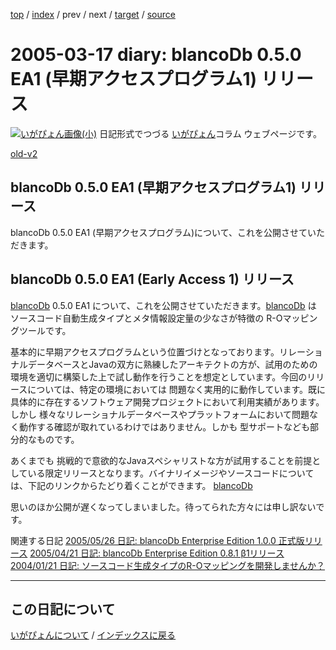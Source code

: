 [top](https://igapyon.github.io/diary/) 
 / [index](https://igapyon.github.io/diary/2005/index.html) 
 / prev 
 / next 
 / [target](https://igapyon.github.io/diary/2005/ig050317.html) 
 / [source](https://github.com/igapyon/diary/blob/gh-pages/2005/ig050317.html.src.md) 

2005-03-17 diary: blancoDb 0.5.0 EA1 (早期アクセスプログラム1) リリース
=====================================================================================================
[![いがぴょん画像(小)](https://igapyon.github.io/diary/images/iga200306s.jpg "いがぴょん")](https://igapyon.github.io/diary/memo/memoigapyon.html) 日記形式でつづる [いがぴょん](https://igapyon.github.io/diary/memo/memoigapyon.html)コラム ウェブページです。

[old-v2](ig050317-orig.html)

## blancoDb 0.5.0 EA1 (早期アクセスプログラム1) リリース

blancoDb 0.5.0 EA1 (早期アクセスプログラム)について、これを公開させていただきます。






## blancoDb 0.5.0 EA1 (Early Access 1) リリース


[blancoDb](http://www.igapyon.jp/blanco/blancodb.html) 0.5.0 EA1 について、これを公開させていただきます。[blancoDb](http://www.igapyon.jp/blanco/blancodb.html)
は ソースコード自動生成タイプとメタ情報設定量の少なさが特徴の R-Oマッピングツールです。

基本的に早期アクセスプログラムという位置づけとなっております。リレーショナルデータベースとJavaの双方に熟練したアーキテクトの方が、試用のための環境を適切に構築した上で試し動作を行うことを想定としています。今回のリリースについては、特定の環境においては
問題なく実用的に動作しています。既に具体的に存在するソフトウェア開発プロジェクトにおいて利用実績があります。しかし 様々なリレーショナルデータベースやプラットフォームにおいて問題なく動作する確認が取れているわけではありません。しかも
型サポートなども部分的なものです。

あくまでも 挑戦的で意欲的なJavaスペシャリストな方が試用することを前提としている限定リリースとなります。バイナリイメージやソースコードについては、下記のリンクからたどり着くことができます。
[blancoDb](http://www.igapyon.jp/blanco/blancodb.html)


思いのほか公開が遅くなってしまいました。待ってられた方々には申し訳ないです。

関連する日記
[2005/05/26 日記: blancoDb Enterprise Edition 1.0.0 正式版リリース](ig050526.html)
  [2005/04/21 日記: blancoDb Enterprise Edition 0.8.1 β1リリース](ig050421.html)
  [2004/01/21 日記: ソースコード生成タイプのR-Oマッピングを開発しませんか？](../2004/ig040121.html)


----------------------------------------------------------------------------------------------------

## この日記について
[いがぴょんについて](https://igapyon.github.io/diary/memo/memoigapyon.html) / [インデックスに戻る](https://igapyon.github.io/diary/idxall.html)
